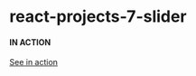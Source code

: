 # react-projects-7-slider

#### IN ACTION

[See in action](http://web-roman.com/_works/_react_slider_app/)

